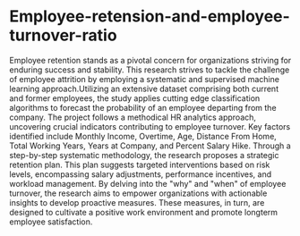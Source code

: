 # Employee-retension-and-employee-turnover-ratio
Employee retention stands as a pivotal concern for organizations striving for enduring success and stability. This research strives to tackle the challenge of employee attrition by employing a systematic and supervised machine learning approach.Utilizing an extensive dataset comprising both current and former employees, the study applies cutting edge classification algorithms to forecast the probability of an employee departing from the company. The project follows a methodical HR analytics approach, uncovering crucial indicators contributing to employee turnover. Key factors identified include Monthly Income, Overtime, Age, Distance From Home, Total Working Years, Years at Company, and Percent Salary Hike.
Through a step-by-step systematic methodology, the research proposes a strategic retention plan. This plan suggests targeted interventions based on risk levels, encompassing salary adjustments, performance incentives, and workload management. By delving into the "why" and "when" of employee turnover, the research aims to empower organizations with actionable insights to develop proactive measures. These measures, in turn, are designed to cultivate a positive work environment and promote longterm employee satisfaction.


